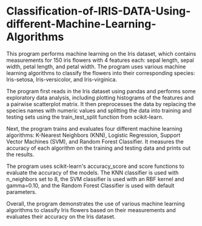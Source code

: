 # Classification-of-IRIS-DATA-Using-different-Machine-Learning-Algorithms
This program performs machine learning on the Iris dataset, which contains measurements for 150 iris flowers with 4 features each: sepal length, sepal width, petal length, and petal width. The program uses various machine learning algorithms to classify the flowers into their corresponding species: Iris-setosa, Iris-versicolor, and Iris-virginica.

The program first reads in the Iris dataset using pandas and performs some exploratory data analysis, including plotting histograms of the features and a pairwise scatterplot matrix. It then preprocesses the data by replacing the species names with numeric values and splitting the data into training and testing sets using the train_test_split function from scikit-learn.

Next, the program trains and evaluates four different machine learning algorithms: K-Nearest Neighbors (KNN), Logistic Regression, Support Vector Machines (SVM), and Random Forest Classifier. It measures the accuracy of each algorithm on the training and testing data and prints out the results.

The program uses scikit-learn's accuracy_score and score functions to evaluate the accuracy of the models. The KNN classifier is used with n_neighbors set to 8, the SVM classifier is used with an RBF kernel and gamma=0.10, and the Random Forest Classifier is used with default parameters.

Overall, the program demonstrates the use of various machine learning algorithms to classify Iris flowers based on their measurements and evaluates their accuracy on the Iris dataset.
